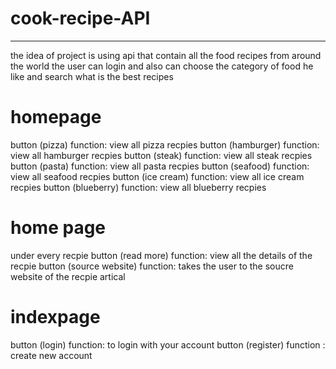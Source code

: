 # cook-recipe-API
***
the idea of project is using api that contain all the food recipes from around the world the user can login and also can choose the category of food he like and search what is the best recipes

# homepage
button (pizza) function: view all pizza recpies 
button (hamburger) function: view all hamburger recpies
button (steak) function: view all steak recpies
button (pasta) function: view all pasta recpies
button (seafood) function: view all seafood recpies
button (ice cream) function: view all ice cream recpies
button (blueberry) function: view all blueberry recpies
# home page
under every recpie
button (read more) function: view all the details of the recpie
button (source website) function: takes the user to the soucre website of the recpie artical 

# indexpage
button (login) function: to login with your account
button (register) function : create new account